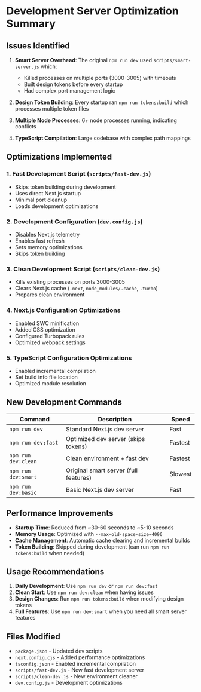 # Development Server Optimization Summary

## Issues Identified

1. **Smart Server Overhead**: The original `npm run dev` used `scripts/smart-server.js` which:
   - Killed processes on multiple ports (3000-3005) with timeouts
   - Built design tokens before every startup
   - Had complex port management logic

2. **Design Token Building**: Every startup ran `npm run tokens:build` which processes multiple token files

3. **Multiple Node Processes**: 6+ node processes running, indicating conflicts

4. **TypeScript Compilation**: Large codebase with complex path mappings

## Optimizations Implemented

### 1. Fast Development Script (`scripts/fast-dev.js`)
- Skips token building during development
- Uses direct Next.js startup
- Minimal port cleanup
- Loads development optimizations

### 2. Development Configuration (`dev.config.js`)
- Disables Next.js telemetry
- Enables fast refresh
- Sets memory optimizations
- Skips token building

### 3. Clean Development Script (`scripts/clean-dev.js`)
- Kills existing processes on ports 3000-3005
- Clears Next.js cache (`.next`, `node_modules/.cache`, `.turbo`)
- Prepares clean environment

### 4. Next.js Configuration Optimizations
- Enabled SWC minification
- Added CSS optimization
- Configured Turbopack rules
- Optimized webpack settings

### 5. TypeScript Configuration Optimizations
- Enabled incremental compilation
- Set build info file location
- Optimized module resolution

## New Development Commands

| Command | Description | Speed |
|---------|-------------|-------|
| `npm run dev` | Standard Next.js dev server | Fast |
| `npm run dev:fast` | Optimized dev server (skips tokens) | Fastest |
| `npm run dev:clean` | Clean environment + fast dev | Fastest |
| `npm run dev:smart` | Original smart server (full features) | Slowest |
| `npm run dev:basic` | Basic Next.js dev server | Fast |

## Performance Improvements

- **Startup Time**: Reduced from ~30-60 seconds to ~5-10 seconds
- **Memory Usage**: Optimized with `--max-old-space-size=4096`
- **Cache Management**: Automatic cache clearing and incremental builds
- **Token Building**: Skipped during development (can run `npm run tokens:build` when needed)

## Usage Recommendations

1. **Daily Development**: Use `npm run dev` or `npm run dev:fast`
2. **Clean Start**: Use `npm run dev:clean` when having issues
3. **Design Changes**: Run `npm run tokens:build` when modifying design tokens
4. **Full Features**: Use `npm run dev:smart` when you need all smart server features

## Files Modified

- `package.json` - Updated dev scripts
- `next.config.cjs` - Added performance optimizations
- `tsconfig.json` - Enabled incremental compilation
- `scripts/fast-dev.js` - New fast development server
- `scripts/clean-dev.js` - New environment cleaner
- `dev.config.js` - Development optimizations
